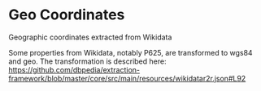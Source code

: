 # Geo Coordinates
Geographic coordinates extracted from Wikidata 


Some properties from Wikidata, notably P625, are transformed to wgs84 and geo. 
The transformation is described here:   
https://github.com/dbpedia/extraction-framework/blob/master/core/src/main/resources/wikidatar2r.json#L92
